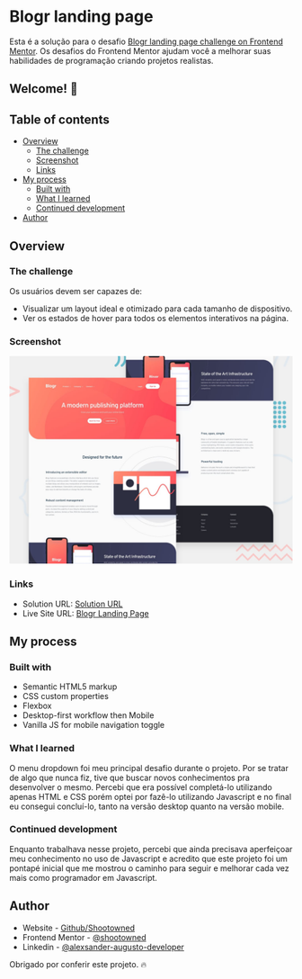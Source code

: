 # Blogr landing page

Esta é a solução para o desafio [Blogr landing page challenge on Frontend Mentor](https://www.frontendmentor.io/challenges/blogr-landing-page-EX2RLAApP). Os desafios do Frontend Mentor ajudam você a melhorar suas habilidades de programação criando projetos realistas.

## Welcome! 👋

## Table of contents

- [Overview](#overview)
  - [The challenge](#the-challenge)
  - [Screenshot](#screenshot)
  - [Links](#links)
- [My process](#my-process)
  - [Built with](#built-with)
  - [What I learned](#what-i-learned)
  - [Continued development](#continued-development)
- [Author](#author)

## Overview

### The challenge

Os usuários devem ser capazes de:

- Visualizar um layout ideal e otimizado para cada tamanho de dispositivo.
- Ver os estados de hover para todos os elementos interativos na página.

### Screenshot

![Blogr landing page coding challenge](./design/desktop-preview.jpg)

### Links

- Solution URL: [Solution URL](https://www.frontendmentor.io/solutions/blogrlandingpage-lX5GshvBu)
- Live Site URL: [Blogr Landing Page](https://shootowned.github.io/blogr-landing-page/)

## My process

### Built with

- Semantic HTML5 markup
- CSS custom properties
- Flexbox
- Desktop-first workflow then Mobile
- Vanilla JS for mobile navigation toggle

### What I learned

O menu dropdown foi meu principal desafio durante o projeto. Por se tratar de algo que nunca fiz, tive que buscar novos conhecimentos pra desenvolver o mesmo. Percebi que era possível completá-lo utilizando apenas HTML e CSS porém optei por fazê-lo utilizando Javascript e no final eu consegui concluí-lo, tanto na versão desktop quanto na versão mobile.

### Continued development

Enquanto trabalhava nesse projeto, percebi que ainda precisava aperfeiçoar meu conhecimento no uso de Javascript e acredito que este projeto foi um pontapé inicial que me mostrou o caminho para seguir e melhorar cada vez mais como programador em Javascript.

## Author

- Website - [Github/Shootowned](https://github.com/shootowned)
- Frontend Mentor - [@shootowned](https://www.frontendmentor.io/profile/shootowned)
- Linkedin - [@alexsander-augusto-developer](https://www.linkedin.com/in/alexsander-augusto-developer/)

Obrigado por conferir este projeto. 🔥
